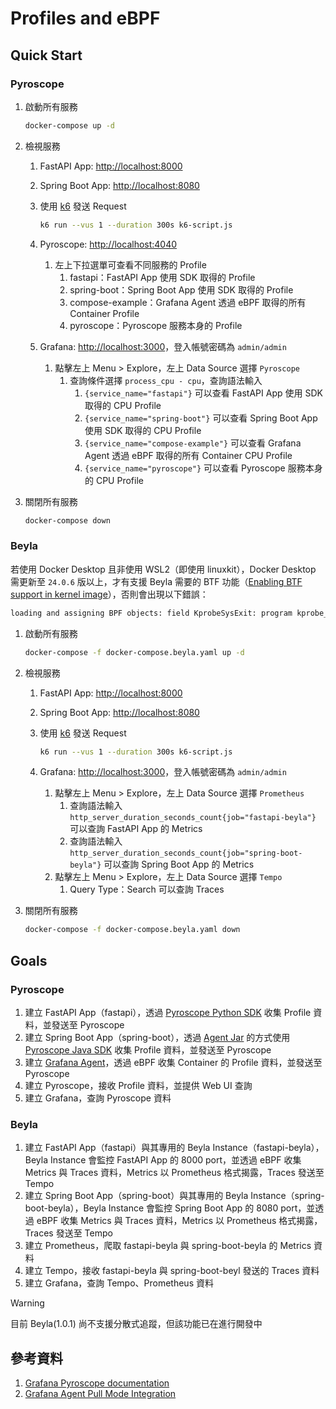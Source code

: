 # Profiles and eBPF

## Quick Start

### Pyroscope

1. 啟動所有服務

    ```bash
    docker-compose up -d
    ```

2. 檢視服務
   1. FastAPI App: [http://localhost:8000](http://localhost:8000)
   2. Spring Boot App: [http://localhost:8080](http://localhost:8080)
   3. 使用 [k6](https://k6.io/) 發送 Request

        ```bash
        k6 run --vus 1 --duration 300s k6-script.js
        ```

   4. Pyroscope: [http://localhost:4040](http://localhost:4040)
      1. 左上下拉選單可查看不同服務的 Profile
         1. fastapi：FastAPI App 使用 SDK 取得的 Profile
         2. spring-boot：Spring Boot App 使用 SDK 取得的 Profile
         3. compose-example：Grafana Agent 透過 eBPF 取得的所有 Container Profile
         4. pyroscope：Pyroscope 服務本身的 Profile
   5. Grafana: [http://localhost:3000](http://localhost:3000)，登入帳號密碼為 `admin/admin`
      1. 點擊左上 Menu > Explore，左上 Data Source 選擇 `Pyroscope`
         1. 查詢條件選擇 `process_cpu - cpu`，查詢語法輸入
            1. `{service_name="fastapi"}` 可以查看 FastAPI App 使用 SDK 取得的 CPU Profile
            2. `{service_name="spring-boot"}` 可以查看 Spring Boot App 使用 SDK 取得的 CPU Profile
            3. `{service_name="compose-example"}` 可以查看 Grafana Agent 透過 eBPF 取得的所有 Container CPU Profile
            4. `{service_name="pyroscope"}` 可以查看 Pyroscope 服務本身的 CPU Profile
3. 關閉所有服務

    ```bash
    docker-compose down
    ```

### Beyla

若使用 Docker Desktop 且非使用 WSL2（即使用 linuxkit），Docker Desktop 需更新至 `24.0.6` 版以上，才有支援 Beyla 需要的 BTF 功能（[Enabling BTF support in kernel image](https://github.com/linuxkit/linuxkit/issues/3755#issuecomment-1821702440)），否則會出現以下錯誤：

```txt
loading and assigning BPF objects: field KprobeSysExit: program kprobe_sys_exit: apply CO-RE relocations: load kernel spec: no BTF found for kernel version 6.4.16-linuxkit: not supported
```

1. 啟動所有服務

    ```bash
    docker-compose -f docker-compose.beyla.yaml up -d
    ```

2. 檢視服務
   1. FastAPI App: [http://localhost:8000](http://localhost:8000)
   2. Spring Boot App: [http://localhost:8080](http://localhost:8080)
   3. 使用 [k6](https://k6.io/) 發送 Request

        ```bash
        k6 run --vus 1 --duration 300s k6-script.js
        ```

   4. Grafana: [http://localhost:3000](http://localhost:3000)，登入帳號密碼為 `admin/admin`
      1. 點擊左上 Menu > Explore，左上 Data Source 選擇 `Prometheus`
         1. 查詢語法輸入 `http_server_duration_seconds_count{job="fastapi-beyla"}` 可以查詢 FastAPI App 的 Metrics
         2. 查詢語法輸入 `http_server_duration_seconds_count{job="spring-boot-beyla"}` 可以查詢 Spring Boot App 的 Metrics
      2. 點擊左上 Menu > Explore，左上 Data Source 選擇 `Tempo`
         1. Query Type：Search 可以查詢 Traces
3. 關閉所有服務

    ```bash
    docker-compose -f docker-compose.beyla.yaml down
    ```

## Goals

### Pyroscope

1. 建立 FastAPI App（fastapi），透過 [Pyroscope Python SDK](https://github.com/grafana/pyroscope/tree/main) 收集 Profile 資料，並發送至 Pyroscope
2. 建立 Spring Boot App（spring-boot），透過 [Agent Jar](https://grafana.com/docs/pyroscope/next/configure-client/language-sdks/java/#start-pyroscope-as-javaagent) 的方式使用 [Pyroscope Java SDK](https://github.com/grafana/pyroscope-java) 收集 Profile 資料，並發送至 Pyroscope
3. 建立 [Grafana Agent](https://grafana.com/oss/agent/)，透過 eBPF 收集 Container 的 Profile 資料，並發送至 Pyroscope
4. 建立 Pyroscope，接收 Profile 資料，並提供 Web UI 查詢
5. 建立 Grafana，查詢 Pyroscope 資料

### Beyla

1. 建立 FastAPI App（fastapi）與其專用的 Beyla Instance（fastapi-beyla），Beyla Instance 會監控 FastAPI App 的 8000 port，並透過 eBPF 收集 Metrics 與 Traces 資料，Metrics 以 Prometheus 格式揭露，Traces 發送至 Tempo
2. 建立 Spring Boot App（spring-boot）與其專用的 Beyla Instance（spring-boot-beyla），Beyla Instance 會監控 Spring Boot App 的 8080 port，並透過 eBPF 收集 Metrics 與 Traces 資料，Metrics 以 Prometheus 格式揭露，Traces 發送至 Tempo
3. 建立 Prometheus，爬取 fastapi-beyla 與 spring-boot-beyla 的 Metrics 資料
4. 建立 Tempo，接收 fastapi-beyla 與 spring-boot-beyl 發送的 Traces 資料
5. 建立 Grafana，查詢 Tempo、Prometheus 資料

> [!WARNING]  
> 目前 Beyla(1.0.1) 尚不支援分散式追蹤，但該功能已在進行開發中

## 參考資料

1. [Grafana Pyroscope documentation](https://grafana.com/docs/pyroscope/latest/)
2. [Grafana Agent Pull Mode Integration](https://github.com/grafana/pyroscope/tree/main/examples/grafana-agent)
